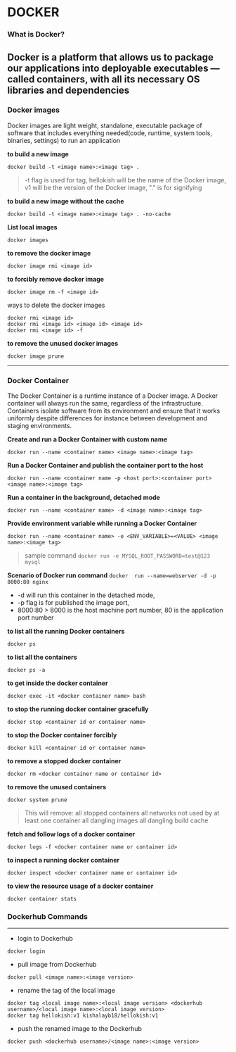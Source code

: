 # DOCKER

### What is Docker?
Docker is a platform that allows us to package our applications into deployable executables — called containers, with all its necessary OS libraries and dependencies
---
### Docker images
Docker images are light weight, standalone, executable package of software that includes everything needed(code, runtime, system tools, binaries, settings) to run an application

**to build a new image**
```
docker build -t <image name>:<image tag> .
```
> -t flag is used for tag, 
> hellokish will be the name of the Docker image, 
> v1 will be  the version of the Docker image, 
> "." is for signifying 

**to build a new image without the cache**
```
docker build -t <image name>:<image tag> . -no-cache
```

**List local images**
```
docker images
```
**to remove the docker image**
```
docker image rmi <image id>
```

**to forcibly remove docker image**
```
docker image rm -f <image id>
```
ways to delete the docker images
```
docker rmi <image id>
docker rmi <image id> <image id> <image id>
docker rmi <image id> -f
```

**to remove the unused docker images**
```
docker image prune
```

---

### Docker Container
The Docker Container is a runtime instance of a Docker image. A Docker container will always run the same, regardless of the infrastructure. Containers isolate software from its environment and ensure that it works uniformly despite differences for instance between development and staging environments.

**Create and run a Docker Container with custom name**
```
docker run --name <container name> <image name>:<image tag>
```

**Run a Docker Container and publish the container port to the host**
```
docker run --name <container name -p <host port>:<container port> <image name>:<image tag>
```

**Run a container in the background, detached mode**
```
docker run --name <container name> -d <image name>:<image tag>
```

**Provide environment variable while running a Docker Container**
```
docker run --name <container name> -e <ENV_VARIABLE>=<VALUE> <image name>:<image tag>
```
> sample command
> `docker run -e MYSQL_ROOT_PASSWORD=test@123 mysql`

**Scenario of Docker run command**
`docker  run --name=webserver -d -p 8000:80 nginx`
- -d will run this container in the detached mode,
- -p flag is for published the image port,
- 8000:80 > 8000 is the host machine port number, 80 is the application port number

**to list all the running Docker containers**
```
docker ps
```

**to list all the containers**
```
docker ps -a
```

**to get inside the docker container**
```
docker exec -it <docker container name> bash
```

**to stop the running docker container gracefully**
```
docker stop <container id or container name>
```

**to stop the Docker container forcibly**
```
docker kill <container id or container name>
```

**to remove a stopped docker container**
```
docker rm <docker container name or container id>
```

**to remove the unused containers**
```
docker system prune
```
> This will remove:
> all stopped containers
> all networks not used by at least one container
> all dangling images
> all dangling build cache

**fetch and follow logs of a docker container**
```
docker logs -f <docker container name or container id>
```

**to inspect a running docker container**
```
docker inspect <docker container name or container id>
```

**to view the resource  usage of a docker container**
```
docker container stats
```


### Dockerhub Commands
---

- login to Dockerhub
```
docker login
```

- pull image from Dockerhub
```
docker pull <image name>:<image version>
```

- rename the tag of the local image 
```
docker tag <local image name>:<local image version> <dockerhub username>/<local image name>:<local image version>
docker tag hellokish:v1 kishalayb18/hellokish:v1
```

- push the renamed image to the Dockerhub
```
docker push <dockerhub username>/<image name>:<image version>
```